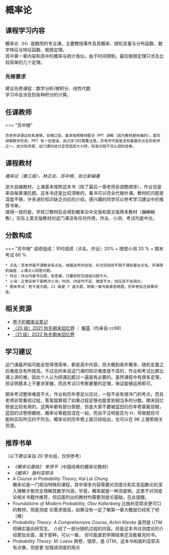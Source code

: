 # 概率论

## 课程学习内容

概率论（H）是数院的专业课，主要教授事件及其概率、随机变量与分布函数、数字特征与特征函数、极限定理。  
其中第一章内容和高中的概率与统计类似。由于时间限制，最后极限定理只涉及比较简单的几个定理。  

### 先修要求

建议先修课程：数学分析/微积分、线性代数  
学习中会涉及到各种积分的计算。

## 任课教师

=== "苏中根"

    苏老师讲课比较有激情，安徽口音，基本按照教材配合 PPT 讲解（因为教材是他编的），喜欢讲解数学历史。PPT 有一些错误，自己学习时需要注意。苏老师可能是全校最喜欢点名的老师之一，给分较求是。这门课的给分呈现低段大力捞，较高分段不怎么捞的迹象。

## 课程教材

*概率论（第三版），林正炎、苏中根、张立新编著*

浙大自编教材，上课基本按照这本书（除了最后一章老师会调整顺序），作业也是来自每章课后题。这本书还是比较清晰的，看书可以完全代替听课。教材的问题是深度不够，许多进阶知识缺乏对应的介绍，感兴趣的同学可以参考学习建议中的推荐书单。  
值得一提的是，学校订教材后会得到概率论中文版和英文版两本教材（~~捆绑销售~~），实际上英文版教材对这门课没有任何作用，作业、小测、考试均是中文。

## 分数构成

=== "苏中根"
    成绩组成：平时成绩（点名、作业）20% + 随堂小测 20 % + 期末考试 60 %  

    * 点名：苏老师每节课都会有点名，根据去年的经验，形式包括但不限于课前雷达点名、开课随机抽查、上课点人回答问题。
    * 作业：作业均是书后题，有答案，只要好好完成就问题不大。
    * 小测：正常安排下是两次小测，时间、内容均不定，难度不大，但应该不会调分。
    * 期末考试：若干道大题。21 级是 7 道大题，除第一章外每章各两题。历年卷拟合效果尚佳。

## 相关资源

- [卷子的概率论笔记](https://zhoutimemachine.github.io/2022/09/08/2022/Probability/)
- [（20 级）2021 秋冬期末回忆卷](%E6%A6%82%E7%8E%87%E8%AE%BA2021%E7%A7%8B%E5%86%AC%E6%9C%9F%E6%9C%AB%E5%9B%9E%E5%BF%86%E5%8D%B7.pdf) ｜ [解答](%E6%A6%82%E7%8E%87%E8%AE%BA2021%E7%A7%8B%E5%86%AC%E6%9C%9F%E6%9C%AB%E5%9B%9E%E5%BF%86%E5%8D%B7%E8%A7%A3%E7%AD%94.pdf)（均来自 cc98）
- [（21 级）2022 秋冬期末回忆卷](%E6%A6%82%E7%8E%87%E8%AE%BA2022%E7%A7%8B%E5%86%AC%E6%9C%9F%E6%9C%AB%E5%9B%9E%E5%BF%86%E5%8D%B7.pdf)

## 学习建议

这门课最开始可能会觉得很简单，都是高中内容，但大概到条件概率、随机变量之后难度会有所提高。不过总的来说这门课的知识难度是不高的，作业和考试比都比课上讲的难，因此个人认为把课后题过一遍是有必要的。虽然课程中有很多定理，但证明基本上不要求掌握，而且考试只考察重要的定理，保证能够运用即可。

期末考试整体难度不大，作业和历年卷足以应对，一般不会有很冷门的考点。而且老师非常重视过程，答案就算错了如果过程足够也能拿到相当多的分数。期末回忆卷是比较有用的，这两年都有部分原题，但是大家不要被蓝田的历年卷蒙蔽双眼，蓝田的试卷把概统、概率论等题目混在一起，而且不注明是否为 H，导致题目可能和实际所见的不符合。概率论的历年卷上面已经给出，也可以在 98 上搜索相关资源。

## 推荐书单

（以下建议来自 20 学长组，仅供参考）

* *《概率论基础》 李贤平*（中国经典的概率论教材）
* *《概率》 施利亚耶夫*
* *A Course in Probability Theory, Kai Lai Chung*  
概率论是一门相当特殊的课程，其中很多内容需要对测度论和实变函数论的深入理解才能完全理解其数学内涵，毕竟，概率就是一种测度嘛。这里不对测度论相关书籍作推荐，但后面列出的教材均需要测度论基础，在此提醒。
* *Foundations of Modern Probability, Olav Kallenberg* 比施利亚耶夫更可口的教材，但是测度
论需求很高，如果没有一定了解第一章大概就已经死了吧（瘫）
* *Probability Theory: A Comprehensive Course, Achin Klenke* 虽然是 UTM 但确实面向研究生，
介绍了一部分随机过程的内容。但是这本书对测度论的介绍更加全面，属于那种，可以一看，
但可能直到学期结束还没能看完的书。
* *Probability Theory: M. Loève* 两卷，很厚，是 GTM。这本书和施利亚耶夫有点像，但是更
加强调测度的观点
